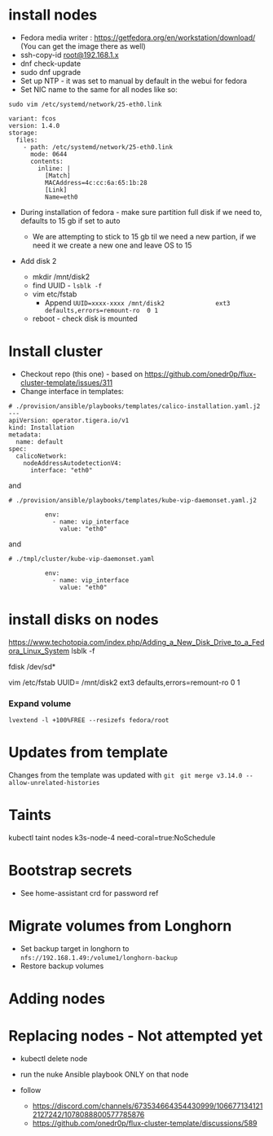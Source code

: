 # install nodes
-  Fedora media writer : https://getfedora.org/en/workstation/download/ (You can get the image there as well)
- ssh-copy-id root@192.168.1.x
- dnf check-update
- sudo dnf upgrade
- Set up NTP - it was set to manual by default in the webui for fedora
- Set NIC name to the same for all nodes like so:
```
sudo vim /etc/systemd/network/25-eth0.link

variant: fcos
version: 1.4.0
storage:
  files:
    - path: /etc/systemd/network/25-eth0.link
      mode: 0644
      contents:
        inline: |
          [Match]
          MACAddress=4c:cc:6a:65:1b:28
          [Link]
          Name=eth0
```

- During installation of fedora - make sure partition full disk if we need to, defaults to 15 gb if set to auto
  - We are attempting to stick to 15 gb til we need a new partion, if we need it we create a new one and leave OS to 15

- Add disk 2
  - mkdir /mnt/disk2
  - find UUID - `lsblk -f`
  - vim etc/fstab
    - Append `UUID=xxxx-xxxx /mnt/disk2              ext3    defaults,errors=remount-ro  0 1`
  - reboot - check disk is mounted


# Install cluster
- Checkout repo (this one) - based on https://github.com/onedr0p/flux-cluster-template/issues/311
- Change interface in templates:

```
# ./provision/ansible/playbooks/templates/calico-installation.yaml.j2
---
apiVersion: operator.tigera.io/v1
kind: Installation
metadata:
  name: default
spec:
  calicoNetwork:
    nodeAddressAutodetectionV4:
      interface: "eth0"
```
and
```
# ./provision/ansible/playbooks/templates/kube-vip-daemonset.yaml.j2

          env:
            - name: vip_interface
              value: "eth0"

```
and
```
# ./tmpl/cluster/kube-vip-daemonset.yaml

          env:
            - name: vip_interface
              value: "eth0"

```

# install disks on nodes
https://www.techotopia.com/index.php/Adding_a_New_Disk_Drive_to_a_Fedora_Linux_System
lsblk -f

fdisk /dev/sd*

vim /etc/fstab
UUID=<INSERT UUID> /mnt/disk2              ext3    defaults,errors=remount-ro  0 1

### Expand volume
`lvextend -l +100%FREE --resizefs fedora/root`

# Updates from template
Changes from the template was updated with
`git `
`git merge v3.14.0 --allow-unrelated-histories`

# Taints
kubectl taint nodes k3s-node-4 need-coral=true:NoSchedule

# Bootstrap secrets
- See home-assistant crd for password ref

# Migrate volumes from Longhorn
- Set backup target in longhorn to `nfs://192.168.1.49:/volume1/longhorn-backup`
- Restore backup volumes


# Adding nodes

# Replacing nodes - Not attempted yet
- kubectl delete node
- run the nuke Ansible playbook ONLY on that node

- follow
  - https://discord.com/channels/673534664354430999/1066771341212127242/1078088800577785876
  - https://github.com/onedr0p/flux-cluster-template/discussions/589
